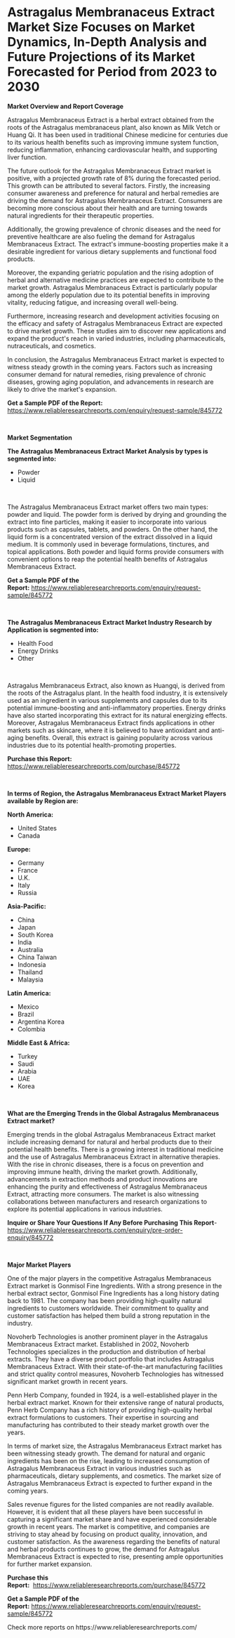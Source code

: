<p><h1>Astragalus Membranaceus Extract Market Size Focuses on Market Dynamics, In-Depth Analysis and Future Projections of its Market Forecasted for Period from 2023 to 2030</h1></p><p><strong>Market Overview and Report Coverage</strong></p>
<p><p>Astragalus Membranaceus Extract is a herbal extract obtained from the roots of the Astragalus membranaceus plant, also known as Milk Vetch or Huang Qi. It has been used in traditional Chinese medicine for centuries due to its various health benefits such as improving immune system function, reducing inflammation, enhancing cardiovascular health, and supporting liver function.</p><p>The future outlook for the Astragalus Membranaceus Extract market is positive, with a projected growth rate of 8% during the forecasted period. This growth can be attributed to several factors. Firstly, the increasing consumer awareness and preference for natural and herbal remedies are driving the demand for Astragalus Membranaceus Extract. Consumers are becoming more conscious about their health and are turning towards natural ingredients for their therapeutic properties.</p><p>Additionally, the growing prevalence of chronic diseases and the need for preventive healthcare are also fueling the demand for Astragalus Membranaceus Extract. The extract's immune-boosting properties make it a desirable ingredient for various dietary supplements and functional food products.</p><p>Moreover, the expanding geriatric population and the rising adoption of herbal and alternative medicine practices are expected to contribute to the market growth. Astragalus Membranaceus Extract is particularly popular among the elderly population due to its potential benefits in improving vitality, reducing fatigue, and increasing overall well-being.</p><p>Furthermore, increasing research and development activities focusing on the efficacy and safety of Astragalus Membranaceus Extract are expected to drive market growth. These studies aim to discover new applications and expand the product's reach in varied industries, including pharmaceuticals, nutraceuticals, and cosmetics.</p><p>In conclusion, the Astragalus Membranaceus Extract market is expected to witness steady growth in the coming years. Factors such as increasing consumer demand for natural remedies, rising prevalence of chronic diseases, growing aging population, and advancements in research are likely to drive the market's expansion.</p></p>
<p><strong>Get a Sample PDF of the Report:</strong> <a href="https://www.reliableresearchreports.com/enquiry/request-sample/845772">https://www.reliableresearchreports.com/enquiry/request-sample/845772</a></p>
<p>&nbsp;</p>
<p><strong>Market Segmentation</strong></p>
<p><strong>The Astragalus Membranaceus Extract Market Analysis by types is segmented into:</strong></p>
<p><ul><li>Powder</li><li>Liquid</li></ul></p>
<p>&nbsp;</p>
<p><p>The Astragalus Membranaceus Extract market offers two main types: powder and liquid. The powder form is derived by drying and grounding the extract into fine particles, making it easier to incorporate into various products such as capsules, tablets, and powders. On the other hand, the liquid form is a concentrated version of the extract dissolved in a liquid medium. It is commonly used in beverage formulations, tinctures, and topical applications. Both powder and liquid forms provide consumers with convenient options to reap the potential health benefits of Astragalus Membranaceus Extract.</p></p>
<p><strong>Get a Sample PDF of the Report:</strong>&nbsp;<a href="https://www.reliableresearchreports.com/enquiry/request-sample/845772">https://www.reliableresearchreports.com/enquiry/request-sample/845772</a></p>
<p>&nbsp;</p>
<p><strong>The Astragalus Membranaceus Extract Market Industry Research by Application is segmented into:</strong></p>
<p><ul><li>Health Food</li><li>Energy Drinks</li><li>Other</li></ul></p>
<p>&nbsp;</p>
<p><p>Astragalus Membranaceus Extract, also known as Huangqi, is derived from the roots of the Astragalus plant. In the health food industry, it is extensively used as an ingredient in various supplements and capsules due to its potential immune-boosting and anti-inflammatory properties. Energy drinks have also started incorporating this extract for its natural energizing effects. Moreover, Astragalus Membranaceus Extract finds applications in other markets such as skincare, where it is believed to have antioxidant and anti-aging benefits. Overall, this extract is gaining popularity across various industries due to its potential health-promoting properties.</p></p>
<p><strong>Purchase this Report:</strong>&nbsp; <a href="https://www.reliableresearchreports.com/purchase/845772">https://www.reliableresearchreports.com/purchase/845772</a></p>
<p>&nbsp;</p>
<p><strong>In terms of Region, the Astragalus Membranaceus Extract Market Players available by Region are:</strong></p>
<p>
    <p> <strong> North America: </strong>
        <ul>
            <li>United States</li>
            <li>Canada</li>
        </ul>
        </p> 
    <p> <strong> Europe: </strong>
        <ul>
            <li>Germany</li>
            <li>France</li>
            <li>U.K.</li>
            <li>Italy</li>
            <li>Russia</li>
        </ul>
        </p> 
    <p> <strong> Asia-Pacific: </strong>
        <ul>
            <li>China</li>
            <li>Japan</li>
            <li>South Korea</li>
            <li>India</li>
            <li>Australia</li>
            <li>China Taiwan</li>
            <li>Indonesia</li>
            <li>Thailand</li>
            <li>Malaysia</li>
        </ul>
        </p> 
    <p> <strong> Latin America: </strong>
        <ul>
            <li>Mexico</li>
            <li>Brazil</li>
            <li>Argentina Korea</li>
            <li>Colombia</li>
        </ul>
        </p> 
    <p> <strong> Middle East & Africa: </strong>
        <ul>
            <li>Turkey</li>
            <li>Saudi</li>
            <li>Arabia</li>
            <li>UAE</li>
            <li>Korea</li>
        </ul>
    </p>
    </p>
<p>&nbsp;</p>
<p><strong>What are the Emerging Trends in the Global Astragalus Membranaceus Extract market?</strong></p>
<p><p>Emerging trends in the global Astragalus Membranaceus Extract market include increasing demand for natural and herbal products due to their potential health benefits. There is a growing interest in traditional medicine and the use of Astragalus Membranaceus Extract in alternative therapies. With the rise in chronic diseases, there is a focus on prevention and improving immune health, driving the market growth. Additionally, advancements in extraction methods and product innovations are enhancing the purity and effectiveness of Astragalus Membranaceus Extract, attracting more consumers. The market is also witnessing collaborations between manufacturers and research organizations to explore its potential applications in various industries.</p></p>
<p><strong>Inquire or Share Your Questions If Any Before Purchasing This Report</strong>- <a href="https://www.reliableresearchreports.com/enquiry/pre-order-enquiry/845772">https://www.reliableresearchreports.com/enquiry/pre-order-enquiry/845772</a></p>
<p>&nbsp;</p>
<p><strong>Major Market Players</strong></p>
<p><p>One of the major players in the competitive Astragalus Membranaceus Extract market is Gonmisol Fine Ingredients. With a strong presence in the herbal extract sector, Gonmisol Fine Ingredients has a long history dating back to 1981. The company has been providing high-quality natural ingredients to customers worldwide. Their commitment to quality and customer satisfaction has helped them build a strong reputation in the industry.</p><p>Novoherb Technologies is another prominent player in the Astragalus Membranaceus Extract market. Established in 2002, Novoherb Technologies specializes in the production and distribution of herbal extracts. They have a diverse product portfolio that includes Astragalus Membranaceus Extract. With their state-of-the-art manufacturing facilities and strict quality control measures, Novoherb Technologies has witnessed significant market growth in recent years.</p><p>Penn Herb Company, founded in 1924, is a well-established player in the herbal extract market. Known for their extensive range of natural products, Penn Herb Company has a rich history of providing high-quality herbal extract formulations to customers. Their expertise in sourcing and manufacturing has contributed to their steady market growth over the years.</p><p>In terms of market size, the Astragalus Membranaceus Extract market has been witnessing steady growth. The demand for natural and organic ingredients has been on the rise, leading to increased consumption of Astragalus Membranaceus Extract in various industries such as pharmaceuticals, dietary supplements, and cosmetics. The market size of Astragalus Membranaceus Extract is expected to further expand in the coming years.</p><p>Sales revenue figures for the listed companies are not readily available. However, it is evident that all these players have been successful in capturing a significant market share and have experienced considerable growth in recent years. The market is competitive, and companies are striving to stay ahead by focusing on product quality, innovation, and customer satisfaction. As the awareness regarding the benefits of natural and herbal products continues to grow, the demand for Astragalus Membranaceus Extract is expected to rise, presenting ample opportunities for further market expansion.</p></p>
<p><strong>Purchase this Report:</strong>&nbsp;&nbsp;<a href="https://www.reliableresearchreports.com/purchase/845772">https://www.reliableresearchreports.com/purchase/845772</a></p>
<p></p>
<p><strong>Get a Sample PDF of the Report:</strong>&nbsp;<a href="https://www.reliableresearchreports.com/enquiry/request-sample/845772">https://www.reliableresearchreports.com/enquiry/request-sample/845772</a></p>
<p>Check more reports on https://www.reliableresearchreports.com/</p>